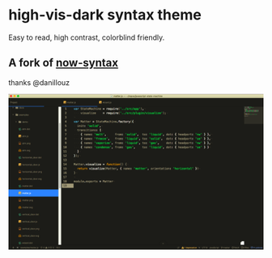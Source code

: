 # high-vis-dark syntax theme
Easy to read, high contrast, colorblind friendly.

## A fork of [now-syntax](https://atom.io/themes/now-syntax)
thanks @danillouz

![screenshot](https://raw.githubusercontent.com/gopye/high-vis-dark/3c1f736311af07aaa2437cddfde125dca272927d/screenshots/js.png "screenshot")
